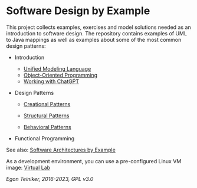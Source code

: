# Software Design by Example
This project collects examples, exercises and model solutions needed as an introduction to software design.
The repository contains examples of UML to Java mappings as well as examples about some of the most common
design patterns:

* Introduction 
  * [Unified Modeling Language](introduction/uml/README.md)
  * [Object-Oriented Programming](introduction/oo-programming)
  * [Working with ChatGPT](introduction/chatGPT)

* Design Patterns
   * [Creational Patterns](design-patterns/creational-patterns)
    
   * [Structural Patterns](design-patterns/structural-patterns)
     
   * [Behavioral Patterns](design-patterns/behavioral-patterns)
    
* Functional Programming 

See also: 
[Software Architectures by Example](https://github.com/teiniker/teiniker-lectures-softwarearchitectures) 

As a development environment, you can use a pre-configured Linux VM image:
[Virtual Lab](https://drive.google.com/drive/folders/1AzsF4Mvh1HJ8k6OW5W5hQ5CF0HdqA51l)


*Egon Teiniker, 2016-2023, GPL v3.0*
